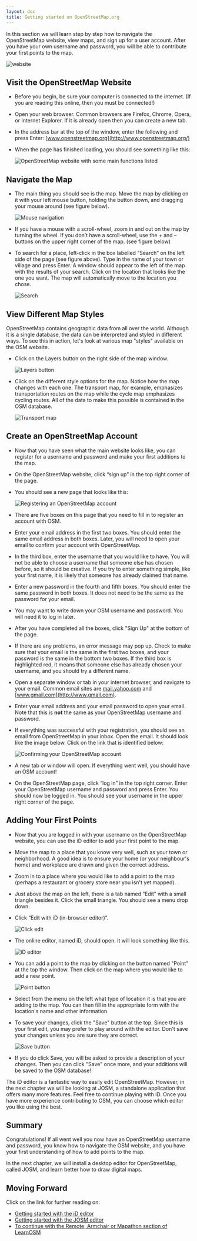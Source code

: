 ```yaml
---
layout: doc
title: Getting started on OpenStreetMap.org
---
```


In this section we will learn step by step how to navigate the
OpenStreetMap website, view maps, and sign up for a user
account. After you have your own username and password, you will be able
to contribute your first points to the map.

![website](/images/website.png)

## Visit the OpenStreetMap Website

-   Before you begin, be sure your computer is connected to the internet.
    (If you are reading this online, then you must be connected!)
-   Open your web browser. Common browsers are Firefox, Chrome, Opera, or Internet
    Explorer. If it is already open then you can create a new tab.
-   In the address bar at the top of the window, enter the following and press Enter:
    [www.openstreetmap.org](http://www.openstreetmap.org/)
-   When the page has finished loading, you should see something like
    this:

    ![OpenStreetMap website with some main functions listed](/images/osm-website-main-functions.png)


## Navigate the Map

-   The main thing you should see is the map. Move the map by clicking
    on it with your left mouse button, holding the button down, and
    dragging your mouse around (see figure below).

    ![Mouse navigation](/images/mouse-navigation.png)

-   If you have a mouse with a scroll-wheel, zoom in and out on the map
    by turning the wheel. If you don’t have a scroll-wheel, use the +
    and – buttons on the upper right corner of the map. (see figure
    below)
-   To search for a place, left-click in the box labelled “Search” on
    the left side of the page (see figure above). Type in the name of
    your town or village and press Enter. A window should appear to the
    left of the map with the results of your search. Click on the
    location that looks like the one you want. The map will
    automatically move to the location you chose.

    ![Search](/images/search.png)
 

## View Different Map Styles

OpenStreetMap contains geographic data from all over the world. Although
it is a single database, the data can be interpreted and styled in
different ways. To see this in action, let's look at various map "styles"
available on the OSM website.

-   Click on the Layers button on the right side of the map window.

    ![Layers button](/images/layers.png)

-   Click on the different style options for the map. Notice how the map
    changes with each one. The transport map, for example, emphasizes
    transportation routes on the map while the cycle map emphasizes cycling
    routes. All of the data to make this possible is contained in the OSM
    database.

    ![Transport map](/images/transport-map.png)

## Create an OpenStreetMap Account

-   Now that you have seen what the main website looks like, you can
    register for a username and password and make your first additions
    to the map.
-   On the OpenStreetMap website, click “sign up” in the top
    right corner of the page.
-   You should see a new page that looks like this:

    ![Registering an OpenStreetMap account](/images/registering-account.png)
    
-   There are five boxes on this page that you need to fill in to
    register an account with OSM.
-   Enter your email address in the first two boxes. You should enter
    the same email address in both boxes. Later, you will need to open
    your email to confirm your account with OpenStreetMap.
-   In the third box, enter the username that you would like to have.
    You will not be able to choose a username that someone else has
    chosen before, so it should be creative. If you try to enter
    something simple, like your first name, it is likely that someone
    has already claimed that name.
-   Enter a new password in the fourth and fifth boxes. You should enter
    the same password in both boxes. It does not need to be the same as
    the password for your email.
-   You may want to write down your OSM username and password. You will
    need it to log in later.
-   After you have completed all the boxes, click "Sign Up" at the
    bottom of the page.
-   If there are any problems, an error message may pop up. Check to
    make sure that your email is the same in the first two boxes, and
    your password is the same in the bottom two boxes. If the third box
    is highlighted red, it means that someone else has already chosen
    your username, and you should try a different name.
-   Open a separate window or tab in your internet browser, and navigate
    to your email.  Common email sites are [mail.yahoo.com](http://mail.yahoo.com)
    and [www.gmail.com](http://www.gmail.com).
-   Enter your email address and your email password to open your email.
    Note that this is __not__ the same as your OpenStreetMap username and
    password.
-   If everything was successful with your registration, you should see
    an email from OpenStreetMap in your inbox. Open the email. It should
    look like the image below. Click on the link that is identified
    below:

    ![Confirming your OpenStreetMap account](/images/confirming-account.png)
    
-   A new tab or window will open. If everything went well, you should
    have an OSM account!
-   On the OpenStreetMap page, click “log in” in the top right corner.
    Enter your OpenStreetMap username and password and press Enter. You
    should now be logged in. You should see your username in the upper
    right corner of the page.

## Adding Your First Points

-   Now that you are logged in with your username on the OpenStreetMap
    website, you can use the iD editor to add your first point to
    the map.
-   Move the map to a place that you know very well, such as your town
    or neighborhood. A good idea is to ensure your home (or your neighbour's home) and workplace are drawn and given the correct address. 
-   Zoom in to a place where you would like to add a point to the map (perhaps a restaurant or grocery store near you isn't yet mapped).
-   Just above the map on the left, there is a tab named “Edit” with a small
    triangle besides it. Click the small triangle. You should see a menu
    drop down.
-   Click “Edit with iD (in-browser editor)”.

    ![Click edit](/images/click-edit.png)
-   The online editor, named iD, should open. It will look something like this.

    ![iD editor](/images/id-editor.png)
-   You can add a point to the map by clicking on the button named "Point" at
    the top the window. Then click on the map where you would like to add a new
    point.

    ![Point button](/images/point-button.png) 

-   Select from the menu on the left what type of location it is that you are
    adding to the map. You can then fill in the appropriate form with the location's
    name and other information.
-   To save your changes, click the "Save" button at the top. Since this is your
    first edit, you may prefer to play around with the editor. Don't save your changes
    unless you are sure they are correct.

    ![Save button](/images/save-button.png)

-   If you do click Save, you will be asked to provide a description of your changes.
    Then you can click "Save" once more, and your additions will be saved to the
    OSM database!

<!-- link to iD editor chapter when ready -->

The iD editor is a fantastic way to easily edit OpenStreetMap. However, in the next chapter
we will be looking at JOSM, a standalone application that offers many more features. Feel free
to continue playing with iD. Once you have more experience contributing to OSM, you can choose
which editor you like using the best.

## Summary

Congratulations! If all went well you now have an OpenStreetMap username
and password, you know how to navigate the OSM website, and you have
your first understanding of how to add points to the map.

In the next chapter, we will install a desktop editor for OpenStreetMap,
called JOSM, and learn better how to draw digital maps.

## Moving Forward

Click on the link for further reading on:  

*  [Getting started with the iD editor](../../editing/id-editor/)   
*  [Getting started with the JOSM editor](../start-josm/) 
*  [To continue with the Remote, Armchair or Mapathon section of LearnOSM](../../coordination/remote/)  